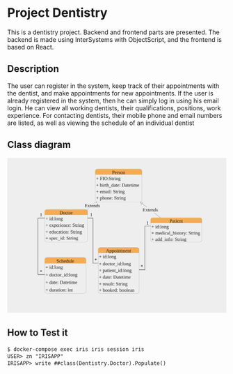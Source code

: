 # Project Dentistry

This is a dentistry project. Backend and frontend parts are presented. The backend is made using InterSystems with ObjectScript, and the frontend is based on React.


## Description
The user can register in the system, keep track of their appointments with the dentist, and make appointments for new appointments. If the user is already registered in the system, then he can simply log in using his email login. He can view all working dentists, their qualifications, positions, work experience. For contacting dentists, their mobile phone and email numbers are listed, as well as viewing the schedule of an individual dentist

## Class diagram
![Class diagram](data/Diagram.jpg)


## How to Test it
```
$ docker-compose exec iris iris session iris
USER> zn "IRISAPP"
IRISAPP> write ##class(Dentistry.Doctor).Populate()
```

